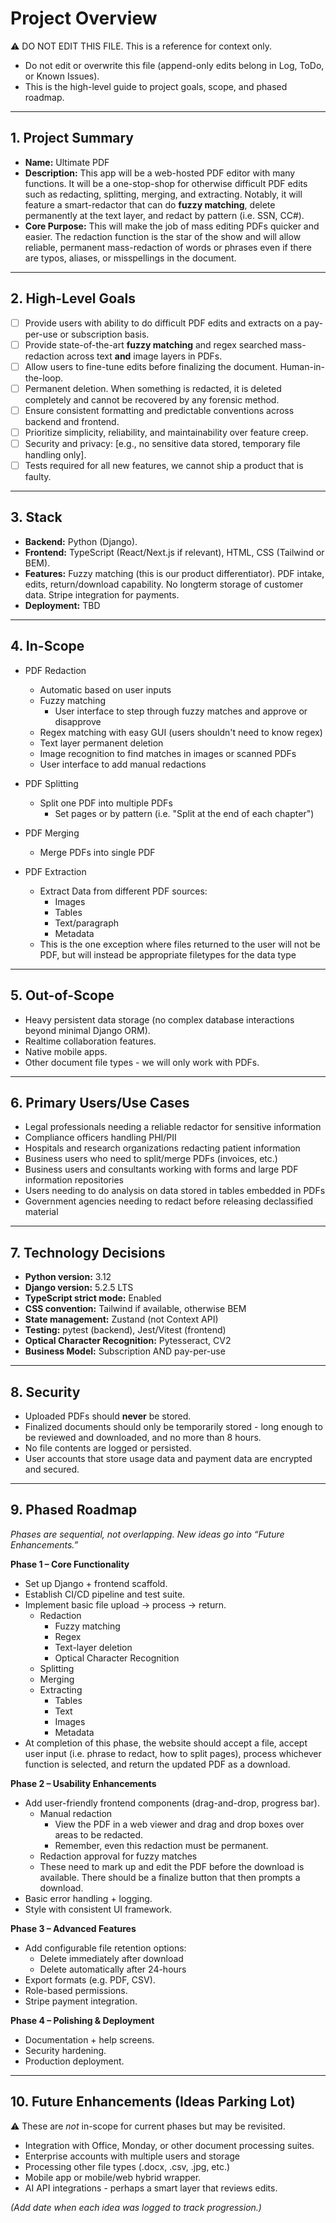 # Project Overview

⚠️ DO NOT EDIT THIS FILE. This is a reference for context only.
- Do not edit or overwrite this file (append-only edits belong in Log, ToDo, or Known Issues).
- This is the high-level guide to project goals, scope, and phased roadmap.

---

## 1. Project Summary
- **Name:** Ultimate PDF
- **Description:** This app will be a web-hosted PDF editor with many functions. It will be a one-stop-shop for otherwise difficult PDF edits such as redacting, splitting, merging, and extracting. Notably, it will feature a smart-redactor that can do **fuzzy matching**, delete permanently at the text layer, and redact by pattern (i.e. SSN, CC#).
- **Core Purpose:** This will make the job of mass editing PDFs quicker and easier. The redaction function is the star of the show and will allow reliable, permanent mass-redaction of words or phrases even if there are typos, aliases, or misspellings in the document. 

---

## 2. High-Level Goals
- [ ] Provide users with ability to do difficult PDF edits and extracts on a pay-per-use or subscription basis. 
- [ ] Provide state-of-the-art **fuzzy matching** and regex searched mass-redaction across text **and** image layers in PDFs.
- [ ] Allow users to fine-tune edits before finalizing the document. Human-in-the-loop. 
- [ ] Permanent deletion. When something is redacted, it is deleted completely and cannot be recovered by any forensic method. 
- [ ] Ensure consistent formatting and predictable conventions across backend and frontend.  
- [ ] Prioritize simplicity, reliability, and maintainability over feature creep. 
- [ ] Security and privacy: [e.g., no sensitive data stored, temporary file handling only].  
- [ ] Tests required for all new features, we cannot ship a product that is faulty.

---

## 3. Stack
- **Backend:** Python (Django).  
- **Frontend:** TypeScript (React/Next.js if relevant), HTML, CSS (Tailwind or BEM).  
- **Features:** Fuzzy matching (this is our product differentiator). PDF intake, edits, return/download capability. No longterm storage of customer data. Stripe integration for payments. 
- **Deployment:** TBD

---

## 4. In-Scope
- PDF Redaction
    - Automatic based on user inputs
    - Fuzzy matching
        - User interface to step through fuzzy matches and approve or disapprove
    - Regex matching with easy GUI (users shouldn't need to know regex)
    - Text layer permanent deletion
    - Image recognition to find matches in images or scanned PDFs
    - User interface to add manual redactions

- PDF Splitting
    - Split one PDF into multiple PDFs
        - Set pages or by pattern (i.e. "Split at the end of each chapter")

- PDF Merging
    - Merge PDFs into single PDF

- PDF Extraction
    - Extract Data from different PDF sources:
        - Images
        - Tables
        - Text/paragraph
        - Metadata 
    - This is the one exception where files returned to the user will not be PDF, but will instead be appropriate filetypes for the data type

---

## 5. Out-of-Scope
- Heavy persistent data storage (no complex database interactions beyond minimal Django ORM).  
- Realtime collaboration features.  
- Native mobile apps.  
- Other document file types - we will only work with PDFs. 

---

## 6. Primary Users/Use Cases
- Legal professionals needing a reliable redactor for sensitive information
- Compliance officers handling PHI/PII
- Hospitals and research organizations redacting patient information
- Business users who need to split/merge PDFs (invoices, etc.)
- Business users and consultants working with forms and large PDF information repositories
- Users needing to do analysis on data stored in tables embedded in PDFs
- Government agencies needing to redact before releasing declassified material

---

## 7. Technology Decisions
- **Python version:** 3.12 
- **Django version:** 5.2.5 LTS 
- **TypeScript strict mode:** Enabled  
- **CSS convention:** Tailwind if available, otherwise BEM
- **State management:** Zustand (not Context API)  
- **Testing:** pytest (backend), Jest/Vitest (frontend)  
- **Optical Character Recognition:** Pytesseract, CV2
- **Business Model:** Subscription AND pay-per-use

---

## 8. Security
- Uploaded PDFs should **never** be stored.
- Finalized documents should only be temporarily stored - long enough to be reviewed and downloaded, and no more than 8 hours. 
- No file contents are logged or persisted.
- User accounts that store usage data and payment data are encrypted and secured. 

---

## 9. Phased Roadmap
_Phases are sequential, not overlapping. New ideas go into “Future Enhancements.”_

**Phase 1 – Core Functionality**  
- Set up Django + frontend scaffold.  
- Establish CI/CD pipeline and test suite.  
- Implement basic file upload → process → return.
    - Redaction
        - Fuzzy matching
        - Regex
        - Text-layer deletion
        - Optical Character Recognition
    - Splitting
    - Merging
    - Extracting
        - Tables
        - Text
        - Images
        - Metadata
- At completion of this phase, the website should accept a file, accept user input (i.e. phrase to redact, how to split pages), process whichever function is selected, and return the updated PDF as a download. 

**Phase 2 – Usability Enhancements**  
- Add user-friendly frontend components (drag-and-drop, progress bar).
    - Manual redaction
        - View the PDF in a web viewer and drag and drop boxes over areas to be redacted.
        - Remember, even this redaction must be permanent. 
    - Redaction approval for fuzzy matches
    - These need to mark up and edit the PDF before the download is available. There should be a finalize button that then prompts a download. 
- Basic error handling + logging.  
- Style with consistent UI framework.  

**Phase 3 – Advanced Features**  
- Add configurable file retention options:
    - Delete immediately after download
    - Delete automatically after 24-hours
- Export formats (e.g. PDF, CSV).  
- Role-based permissions.
- Stripe payment integration.   

**Phase 4 – Polishing & Deployment**  
- Documentation + help screens.  
- Security hardening.  
- Production deployment.  

---

## 10. Future Enhancements (Ideas Parking Lot)
⚠️ These are *not* in-scope for current phases but may be revisited.  
- Integration with Office, Monday, or other document processing suites.  
- Enterprise accounts with multiple users and storage  
- Processing other file types (.docx, .csv, .jpg, etc.)
- Mobile app or mobile/web hybrid wrapper.  
- AI API integrations - perhaps a smart layer that reviews edits. 

*(Add date when each idea was logged to track progression.)*  

